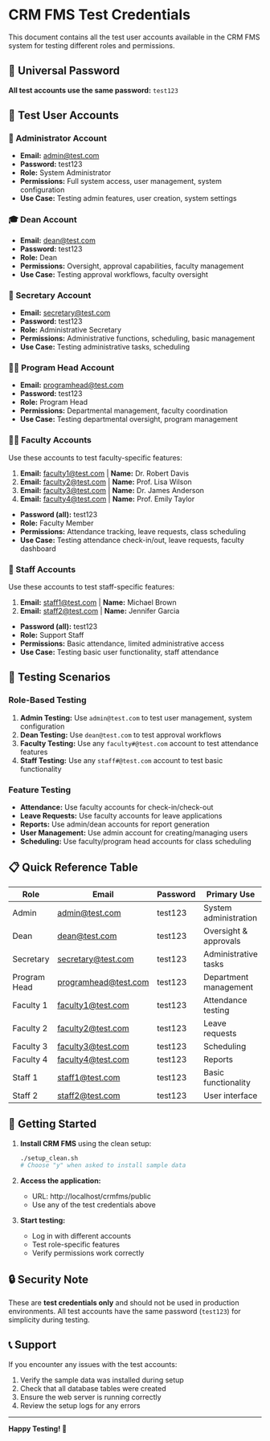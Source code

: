 # CRM FMS Test Credentials

This document contains all the test user accounts available in the CRM FMS system for testing different roles and permissions.

## 🔐 Universal Password
**All test accounts use the same password:** `test123`

## 👥 Test User Accounts

### 🔧 Administrator Account
- **Email:** admin@test.com
- **Password:** test123
- **Role:** System Administrator
- **Permissions:** Full system access, user management, system configuration
- **Use Case:** Testing admin features, user creation, system settings

### 🎓 Dean Account
- **Email:** dean@test.com
- **Password:** test123
- **Role:** Dean
- **Permissions:** Oversight, approval capabilities, faculty management
- **Use Case:** Testing approval workflows, faculty oversight

### 📝 Secretary Account
- **Email:** secretary@test.com
- **Password:** test123
- **Role:** Administrative Secretary
- **Permissions:** Administrative functions, scheduling, basic management
- **Use Case:** Testing administrative tasks, scheduling

### 👨‍🏫 Program Head Account
- **Email:** programhead@test.com
- **Password:** test123
- **Role:** Program Head
- **Permissions:** Departmental management, faculty coordination
- **Use Case:** Testing departmental oversight, program management

### 👨‍🎓 Faculty Accounts
Use these accounts to test faculty-specific features:

1. **Email:** faculty1@test.com | **Name:** Dr. Robert Davis
2. **Email:** faculty2@test.com | **Name:** Prof. Lisa Wilson
3. **Email:** faculty3@test.com | **Name:** Dr. James Anderson
4. **Email:** faculty4@test.com | **Name:** Prof. Emily Taylor

- **Password (all):** test123
- **Role:** Faculty Member
- **Permissions:** Attendance tracking, leave requests, class scheduling
- **Use Case:** Testing attendance check-in/out, leave requests, faculty dashboard

### 👷 Staff Accounts
Use these accounts to test staff-specific features:

1. **Email:** staff1@test.com | **Name:** Michael Brown
2. **Email:** staff2@test.com | **Name:** Jennifer Garcia

- **Password (all):** test123
- **Role:** Support Staff
- **Permissions:** Basic attendance, limited administrative access
- **Use Case:** Testing basic user functionality, staff attendance

## 🧪 Testing Scenarios

### Role-Based Testing
1. **Admin Testing:** Use `admin@test.com` to test user management, system configuration
2. **Dean Testing:** Use `dean@test.com` to test approval workflows
3. **Faculty Testing:** Use any `faculty#@test.com` account to test attendance features
4. **Staff Testing:** Use any `staff#@test.com` account to test basic functionality

### Feature Testing
- **Attendance:** Use faculty accounts for check-in/check-out
- **Leave Requests:** Use faculty accounts for leave applications
- **Reports:** Use admin/dean accounts for report generation
- **User Management:** Use admin account for creating/managing users
- **Scheduling:** Use faculty/program head accounts for class scheduling

## 📋 Quick Reference Table

| Role | Email | Password | Primary Use |
|------|-------|----------|-------------|
| Admin | admin@test.com | test123 | System administration |
| Dean | dean@test.com | test123 | Oversight & approvals |
| Secretary | secretary@test.com | test123 | Administrative tasks |
| Program Head | programhead@test.com | test123 | Department management |
| Faculty 1 | faculty1@test.com | test123 | Attendance testing |
| Faculty 2 | faculty2@test.com | test123 | Leave requests |
| Faculty 3 | faculty3@test.com | test123 | Scheduling |
| Faculty 4 | faculty4@test.com | test123 | Reports |
| Staff 1 | staff1@test.com | test123 | Basic functionality |
| Staff 2 | staff2@test.com | test123 | User interface |

## 🚀 Getting Started

1. **Install CRM FMS** using the clean setup:
   ```bash
   ./setup_clean.sh
   # Choose "y" when asked to install sample data
   ```

2. **Access the application:**
   - URL: http://localhost/crmfms/public
   - Use any of the test credentials above

3. **Start testing:**
   - Log in with different accounts
   - Test role-specific features
   - Verify permissions work correctly

## 🔒 Security Note

These are **test credentials only** and should not be used in production environments. All test accounts have the same password (`test123`) for simplicity during testing.

## 📞 Support

If you encounter any issues with the test accounts:
1. Verify the sample data was installed during setup
2. Check that all database tables were created
3. Ensure the web server is running correctly
4. Review the setup logs for any errors

---

**Happy Testing! 🎉**
